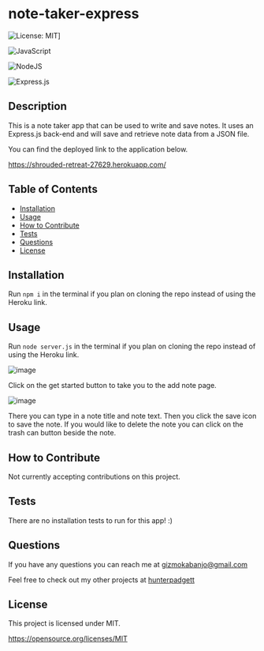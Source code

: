 # note-taker-express

  ![License: MIT](https://img.shields.io/badge/License-MIT-yellow.svg)]

  ![JavaScript](https://img.shields.io/badge/javascript-%23323330.svg?style=for-the-badge&logo=javascript&logoColor=%23F7DF1E)

  ![NodeJS](https://img.shields.io/badge/node.js-6DA55F?style=for-the-badge&logo=node.js&logoColor=white)

  ![Express.js](https://img.shields.io/badge/express.js-%23404d59.svg?style=for-the-badge&logo=express&logoColor=%2361DAFB)

  ## Description

  This is a note taker app that can be used to write and save notes. It uses an Express.js back-end and will save and retrieve note data from a JSON file.

  You can find the deployed link to the application below.

  https://shrouded-retreat-27629.herokuapp.com/
  
  ## Table of Contents

  - [Installation](#installation)
  - [Usage](#usage)
  - [How to Contribute](#how_to_contribute)
  - [Tests](#tests)
  - [Questions](#questions)
  - [License](#license)
  
  ## Installation

  Run ```npm i``` in the terminal if you plan on cloning the repo instead of using the Heroku link.

  ## Usage 

  Run ```node server.js``` in the terminal if you plan on cloning the repo instead of using the Heroku link.

  ![image](https://user-images.githubusercontent.com/106113692/180083407-6fc0dc8a-a486-4b01-ba6e-d7caa3a0c773.png)

  Click on the get started button to take you to the add note page.

  ![image](https://user-images.githubusercontent.com/106113692/180084995-c214cec2-4bf0-415a-8baf-f6c5e21024b9.png)

  There you can type in a note title and note text. Then you click the save icon to save the note. If you would like to delete the note you can click on the trash can button beside the note.

  ## How to Contribute

  Not currently accepting contributions on this project.

  ## Tests

  There are no installation tests to run for this app! :)

  ## Questions

  If you have any questions you can reach me at gizmokabanjo@gmail.com

  Feel free to check out my other projects at [hunterpadgett](https://www.github.com/hunterpadgett)

  ## License
      
  This project is licensed under MIT.

  https://opensource.org/licenses/MIT